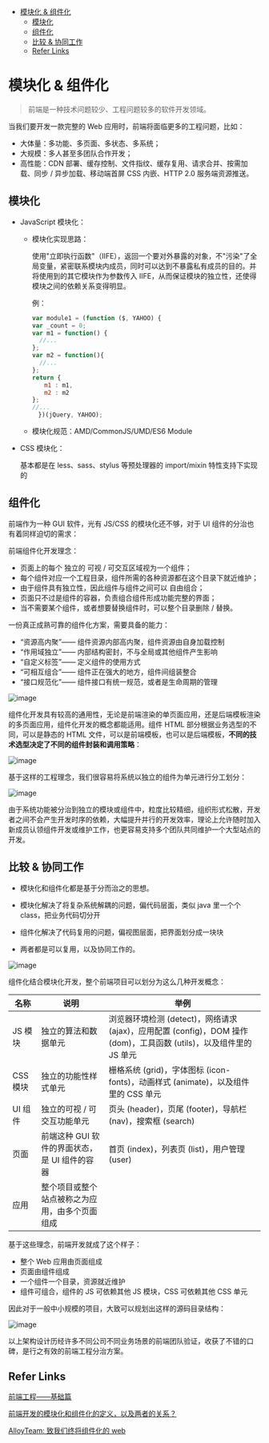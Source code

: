 - [模块化 & 组件化](#%E6%A8%A1%E5%9D%97%E5%8C%96-%E7%BB%84%E4%BB%B6%E5%8C%96)
  - [模块化](#%E6%A8%A1%E5%9D%97%E5%8C%96)
  - [组件化](#%E7%BB%84%E4%BB%B6%E5%8C%96)
  - [比较 & 协同工作](#%E6%AF%94%E8%BE%83-%E5%8D%8F%E5%90%8C%E5%B7%A5%E4%BD%9C)
  - [Refer Links](#refer-links)

# 模块化 & 组件化

> 前端是一种技术问题较少、工程问题较多的软件开发领域。

当我们要开发一款完整的 Web 应用时，前端将面临更多的工程问题，比如：
- 大体量：多功能、多页面、多状态、多系统；
- 大规模：多人甚至多团队合作开发；
- 高性能：CDN 部署、缓存控制、文件指纹、缓存复用、请求合并、按需加载、同步 / 异步加载、移动端首屏 CSS 内嵌、HTTP 2.0 服务端资源推送。

## 模块化

- JavaScript 模块化：

  - 模块化实现思路：

    使用"立即执行函数"（IIFE），返回一个要对外暴露的对象，不"污染"了全局变量，紧密联系模块内成员，同时可以达到不暴露私有成员的目的。并将使用到的其它模块作为参数传入 IIFE，从而保证模块的独立性，还使得模块之间的依赖关系变得明显。
    
    例：
    ```javascript
    var module1 = (function ($, YAHOO) {
    var _count = 0;
    var m1 = function() {
      //...
    };
    var m2 = function(){
      //...
    };
    return {
    　　m1 : m1,
    　　m2 : m2
    };
    //...
    　})(jQuery, YAHOO);
    ```

  - 模块化规范：AMD/CommonJS/UMD/ES6 Module

- CSS 模块化：

  基本都是在 less、sass、stylus 等预处理器的 import/mixin 特性支持下实现的

## 组件化

前端作为一种 GUI 软件，光有 JS/CSS 的模块化还不够，对于 UI 组件的分治也有着同样迫切的需求：

前端组件化开发理念：
- 页面上的每个 独立的 可视 / 可交互区域视为一个组件；
- 每个组件对应一个工程目录，组件所需的各种资源都在这个目录下就近维护；
- 由于组件具有独立性，因此组件与组件之间可以 自由组合；
- 页面只不过是组件的容器，负责组合组件形成功能完整的界面；
- 当不需要某个组件，或者想要替换组件时，可以整个目录删除 / 替换。

一份真正成熟可靠的组件化方案，需要具备的能力：
- “资源高内聚”—— 组件资源内部高内聚，组件资源由自身加载控制
- “作用域独立”—— 内部结构密封，不与全局或其他组件产生影响 
- “自定义标签”—— 定义组件的使用方式
- “可相互组合”—— 组件正在强大的地方，组件间组装整合
- “接口规范化”—— 组件接口有统一规范，或者是生命周期的管理

![image](http://otaivnlxc.bkt.clouddn.com/jpg/2017/12/1/d64dff04a02240630a1c5f20638dca9d.jpg)

组件化开发具有较高的通用性，无论是前端渲染的单页面应用，还是后端模板渲染的多页面应用，组件化开发的概念都能适用。组件 HTML 部分根据业务选型的不同，可以是静态的 HTML 文件，可以是前端模板，也可以是后端模板，**不同的技术选型决定了不同的组件封装和调用策略**：

![image](http://otaivnlxc.bkt.clouddn.com/jpg/2017/12/1/1d80630af01c46f72086b95c66683bb6.jpg)

基于这样的工程理念，我们很容易将系统以独立的组件为单元进行分工划分：

![image](http://otaivnlxc.bkt.clouddn.com/jpg/2017/12/1/179df05157cff345323d8c6b7738b48b.jpg)

由于系统功能被分治到独立的模块或组件中，粒度比较精细，组织形式松散，开发者之间不会产生开发时序的依赖，大幅提升并行的开发效率，理论上允许随时加入新成员认领组件开发或维护工作，也更容易支持多个团队共同维护一个大型站点的开发。

## 比较 & 协同工作

- 模块化和组件化都是基于分而治之的思想。

- 模块化解决了将复杂系统解耦的问题，偏代码层面，类似 java 里一个个 class，把业务代码切分开

- 组件化解决了代码复用的问题，偏视图层面，把界面划分成一块块

- 两者都是可以复用，以及协同工作的。

![image](http://otaivnlxc.bkt.clouddn.com/jpg/2017/12/1/11e30bb93ebfa3c13abfa556a83eb20d.jpg)

组件化结合模块化开发，整个前端项目可以划分为这么几种开发概念：

| 名称    | 说明                      | 举例                                       |
| ----- | ----------------------- | ---------------------------------------- |
| JS 模块  | 独立的算法和数据单元              | 浏览器环境检测 (detect)，网络请求 (ajax)，应用配置 (config)，DOM 操作 (dom)，工具函数 (utils)，以及组件里的 JS 单元 |
| CSS 模块 | 独立的功能性样式单元              | 栅格系统 (grid)，字体图标 (icon-fonts)，动画样式 (animate)，以及组件里的 CSS 单元 |
| UI 组件  | 独立的可视 / 可交互功能单元           | 页头 (header)，页尾 (footer)，导航栏 (nav)，搜索框 (search) |
| 页面    | 前端这种 GUI 软件的界面状态，是 UI 组件的容器 | 首页 (index)，列表页 (list)，用户管理 (user)           |
| 应用    | 整个项目或整个站点被称之为应用，由多个页面组成 |                                          |

基于这些理念，前端开发就成了这个样子：
- 整个 Web 应用由页面组成
- 页面由组件组成
- 一个组件一个目录，资源就近维护
- 组件可组合，组件的 JS 可依赖其他 JS 模块，CSS 可依赖其他 CSS 单元

因此对于一般中小规模的项目，大致可以规划出这样的源码目录结构：

![image](http://otaivnlxc.bkt.clouddn.com/jpg/2017/12/1/97b84f662c2dd347e2643f0956bec57f.jpg)

以上架构设计历经许多不同公司不同业务场景的前端团队验证，收获了不错的口碑，是行之有效的前端工程分治方案。

## Refer Links

[前端工程——基础篇](https://github.com/fouber/blog/issues/10)

[前端开发的模块化和组件化的定义，以及两者的关系？](https://www.zhihu.com/question/37649318)

[AlloyTeam: 致我们终将组件化的 web](http://www.alloyteam.com/2015/11/we-will-be-componentized-web-long-text/)
